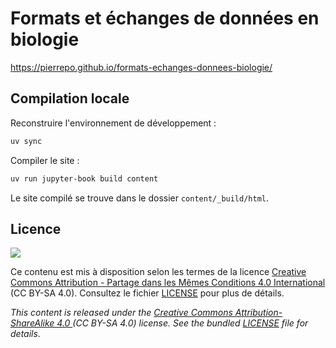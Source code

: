 # Formats et échanges de données en biologie

https://pierrepo.github.io/formats-echanges-donnees-biologie/


## Compilation locale

Reconstruire l'environnement de développement :

```bash
uv sync
```

Compiler le site :

```bash
uv run jupyter-book build content
```

Le site compilé se trouve dans le dossier `content/_build/html`.


## Licence

![](img/CC-BY-SA.png)

Ce contenu est mis à disposition selon les termes de la licence [Creative Commons Attribution - Partage dans les Mêmes Conditions 4.0 International](https://creativecommons.org/licenses/by-sa/4.0/deed.fr) (CC BY-SA 4.0). Consultez le fichier [LICENSE](LICENSE) pour plus de détails.

*This content is released under the [Creative Commons Attribution-ShareAlike 4.0 ](https://creativecommons.org/licenses/by-sa/4.0/deed.en) (CC BY-SA 4.0) license. See the bundled [LICENSE](LICENSE) file for details*.
